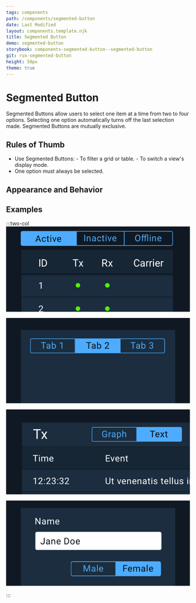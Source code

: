 ```yaml
---
tags: components
path: /components/segmented-button
date: Last Modified
layout: components.template.njk
title: Segmented Button
demo: segmented-button
storybook: components-segmented-button--segmented-button
git: rux-segmented-button
height: 50px
theme: true
---
```


# Segmented Button

Segmented Buttons allow users to select one item at a time from two to four options. Selecting one option automatically turns off the last selection made. Segmented Buttons are mutually exclusive.

## Rules of Thumb

- Use Segmented Buttons: - To filter a grid or table. - To switch a view's display mode.
- One option must always be selected.

## Appearance and Behavior

## Examples

:::two-col
![Do: Use Segmented Buttons to filter an associated table or grid.](/img/components/segmented-button-do-1.png "Do: Use Segmented Buttons to filter an associated table or grid.")

![Don’t: Use Segmented Buttons to switch between separate views, use Tabs instead.](/img/components/segmented-button-dont-1.png "Don’t: Use Segmented Buttons to switch between separate views, use Tabs instead.")

![Do: Use Segmented Buttons to switch a view’s display mode.](/img/components/segmented-button-do-2.png "Do: Use Segmented Buttons to switch a view’s display mode.")

![Don’t: Use Segmented Buttons for user input in a form, use Radio Buttons or Select Menus instead.](/img/components/segmented-button-dont-2.png "Don’t: Use Segmented Buttons for user input in a form, use Radio Buttons or Select Menus instead.")

:::


